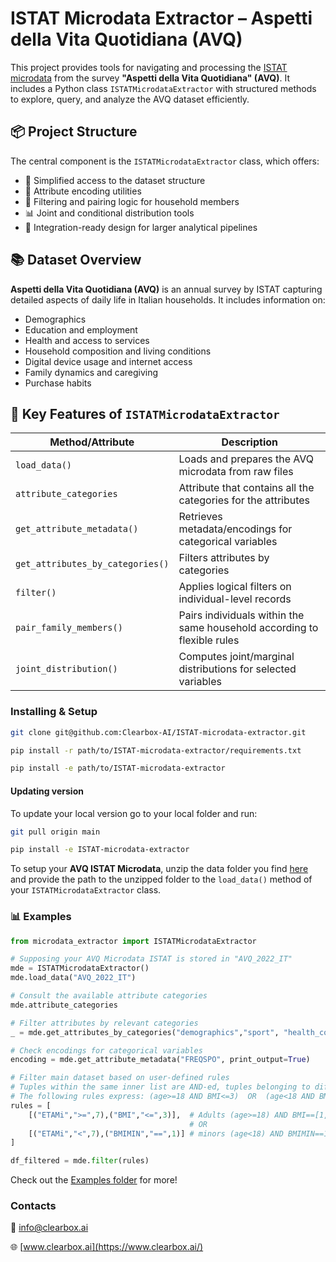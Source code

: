 # ISTAT Microdata Extractor – Aspetti della Vita Quotidiana (AVQ)

This project provides tools for navigating and processing the [ISTAT microdata](https://www.istat.it/microdati/aspetti-della-vita-quotidiana/) from the survey **"Aspetti della Vita Quotidiana" (AVQ)**. It includes a Python class `ISTATMicrodataExtractor` with structured methods to explore, query, and analyze the AVQ dataset efficiently.

## 📦 Project Structure

The central component is the `ISTATMicrodataExtractor` class, which offers:

- 🚀 Simplified access to the dataset structure
- 🧠 Attribute encoding utilities
- 🔎 Filtering and pairing logic for household members
- 📊 Joint and conditional distribution tools
- 📁 Integration-ready design for larger analytical pipelines

## 📚 Dataset Overview

**Aspetti della Vita Quotidiana (AVQ)** is an annual survey by ISTAT capturing detailed aspects of daily life in Italian households. It includes information on:

- Demographics
- Education and employment
- Health and access to services
- Household composition and living conditions
- Digital device usage and internet access
- Family dynamics and caregiving
- Purchase habits

## 🧩 Key Features of `ISTATMicrodataExtractor`

| Method/Attribute                | Description                                                                |
|---------------------------------|----------------------------------------------------------------------------|
| `load_data()`                   | Loads and prepares the AVQ microdata from raw files                        |
| `attribute_categories`          | Attribute that contains all the categories for the attributes              |
| `get_attribute_metadata()`      | Retrieves metadata/encodings for categorical variables                     |
| `get_attributes_by_categories()`| Filters attributes by categories                                           |
| `filter()`                      | Applies logical filters on individual-level records                        |
| `pair_family_members()`         | Pairs individuals within the same household according to flexible rules    |
| `joint_distribution()`          | Computes joint/marginal distributions for selected variables               |


### Installing & Setup

```bash
git clone git@github.com:Clearbox-AI/ISTAT-microdata-extractor.git

pip install -r path/to/ISTAT-microdata-extractor/requirements.txt

pip install -e path/to/ISTAT-microdata-extractor
```

#### Updating version

To update your local version go to your local folder and run:

```bash
git pull origin main

pip install -e ISTAT-microdata-extractor
```

To setup your **AVQ ISTAT Microdata**, unzip the data folder you find [here](https://github.com/Clearbox-AI/ISTAT-microdata-extractor/tree/main/data) and provide the path to the unzipped folder to the `load_data()` method of your `ISTATMicrodataExtractor` class.

### 📊 Examples
```python
from microdata_extractor import ISTATMicrodataExtractor

# Supposing your AVQ Microdata ISTAT is stored in "AVQ_2022_IT"
mde = ISTATMicrodataExtractor()
mde.load_data("AVQ_2022_IT")

# Consult the available attribute categories 
mde.attribute_categories

# Filter attributes by relevant categories
_ = mde.get_attributes_by_categories("demographics","sport", "health_conditions", condition="or")

# Check encodings for categorical variables
encoding = mde.get_attribute_metadata("FREQSPO", print_output=True)

# Filter main dataset based on user-defined rules
# Tuples within the same inner list are AND-ed, tuples belonging to different inner lists are OR-ed
# The following rules express: (age>=18 AND BMI<=3)  OR  (age<18 AND BMIMIN==1)
rules = [
    [("ETAMi",">=",7),("BMI","<=",3)],  # Adults (age>=18) AND BMI==[1,2,3]
                                        # OR
    [("ETAMi","<",7),("BMIMIN","==",1)] # minors (age<18) AND BMIMIN==1
]

df_filtered = mde.filter(rules)
```

Check out the [Examples folder](https://github.com/Clearbox-AI/ISTAT-microdata-extractor/tree/main/Examples) for more!

### Contacts

📧 info@clearbox.ai

🌐 [www.clearbox.ai](https://www.clearbox.ai/)
